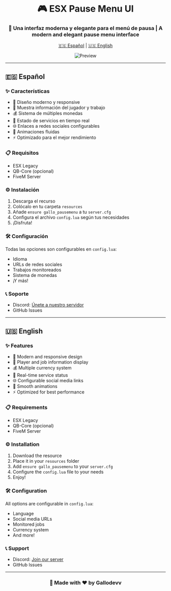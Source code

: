 <div align="center">
  
# 🎮 ESX Pause Menu UI

### 🌟 Una interfaz moderna y elegante para el menú de pausa | A modern and elegant pause menu interface

[🇪🇸 Español](#español) | [🇺🇸 English](#english)

![Preview](preview.gif)

</div>

---

<div id="español">

## 🇪🇸 Español

### ✨ Características
* 🎯 Diseño moderno y responsive
* 💼 Muestra información del jugador y trabajo
* 💰 Sistema de múltiples monedas
* 👥 Estado de servicios en tiempo real
* 🌐 Enlaces a redes sociales configurables
* 🎨 Animaciones fluidas
* ⚡ Optimizado para el mejor rendimiento

### 📋 Requisitos
* ESX Legacy
* QB-Core (opcional)
* FiveM Server

### ⚙️ Instalación
1. Descarga el recurso
2. Colócalo en tu carpeta `resources`
3. Añade `ensure gallo_pausemenu` a tu `server.cfg`
4. Configura el archivo `config.lua` según tus necesidades
5. ¡Disfruta!

### 🛠️ Configuración
Todas las opciones son configurables en `config.lua`:
* Idioma
* URLs de redes sociales
* Trabajos monitoreados
* Sistema de monedas
* ¡Y más!

### 📞 Soporte
* Discord: [Únete a nuestro servidor](https://discord.gg/example)
* GitHub Issues

</div>

---

<div id="english">

## 🇺🇸 English

### ✨ Features
* 🎯 Modern and responsive design
* 💼 Player and job information display
* 💰 Multiple currency system
* 👥 Real-time service status
* 🌐 Configurable social media links
* 🎨 Smooth animations
* ⚡ Optimized for best performance

### 📋 Requirements
* ESX Legacy
* QB-Core (opcional)
* FiveM Server

### ⚙️ Installation
1. Download the resource
2. Place it in your `resources` folder
3. Add `ensure gallo_pausemenu` to your `server.cfg`
4. Configure the `config.lua` file to your needs
5. Enjoy!

### 🛠️ Configuration
All options are configurable in `config.lua`:
* Language
* Social media URLs
* Monitored jobs
* Currency system
* And more!

### 📞 Support
* Discord: [Join our server](https://discord.gg/example)
* GitHub Issues

</div>

---

<div align="center">

### 🌟 Made with ❤️ by Gallodevv

</div>
